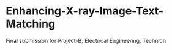 # Enhancing-X-ray-Image-Text-Matching
Final submission for Project-B, Electrical Engineering, Technion
